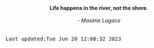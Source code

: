 
<div align="center"><b><span>Life happens in the river, not the shore.</span></b><br><br><i> - Maxime Lagace</i></div>
<br><br><kbd>Last updated:Tue Jun 20 12:08:32 2023</kbd>